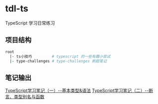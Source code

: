 # tdl-ts

TypeScript 学习日常练习

## 项目结构

```sh
root
  |- ts小技巧         # typescript 的一些有趣小尝试 
  |- type-challenges # type-challenges 刷题笔记
```

## 笔记输出

[TypeScript学习笔记（一）--基本类型&语法](https://juejin.cn/post/7096298689915781134)
[TypeScript学习笔记（二）--断言、类型别名与函数](https://juejin.cn/post/7108307836035137573)